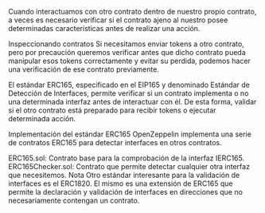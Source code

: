 Cuando interactuamos con otro contrato dentro de nuestro propio contrato, a veces es necesario verificar si el contrato ajeno al nuestro posee determinadas características antes de realizar una acción.

Inspeccionando contratos
Si necesitamos enviar tokens a otro contrato, pero por precaución queremos verificar antes que dicho contrato pueda manipular esos tokens correctamente y evitar su perdida, podemos hacer una verificación de ese contrato previamente.

El estándar ERC165, especificado en el EIP165 y denominado Estándar de Detección de Interfaces, permite verificar si un contrato implementa o no una determinada interfaz antes de interactuar con él. De esta forma, validar si el otro contrato está preparado para recibir tokens o ejecutar determinada acción.

Implementación del estándar ERC165
OpenZeppelin implementa una serie de contratos ERC165 para detectar interfaces en otros contratos.

ERC165.sol: Contrato base para la comprobación de la interfaz IERC165.
ERC165Checker.sol: Contrato que permite detectar cualquier otra interfaz que necesitemos.
Nota
Otro estándar interesante para la validación de interfaces es el ERC1820. El mismo es una extensión de ERC165 que permite la declaración y validación de interfaces en direcciones que no necesariamente contengan un contrato.